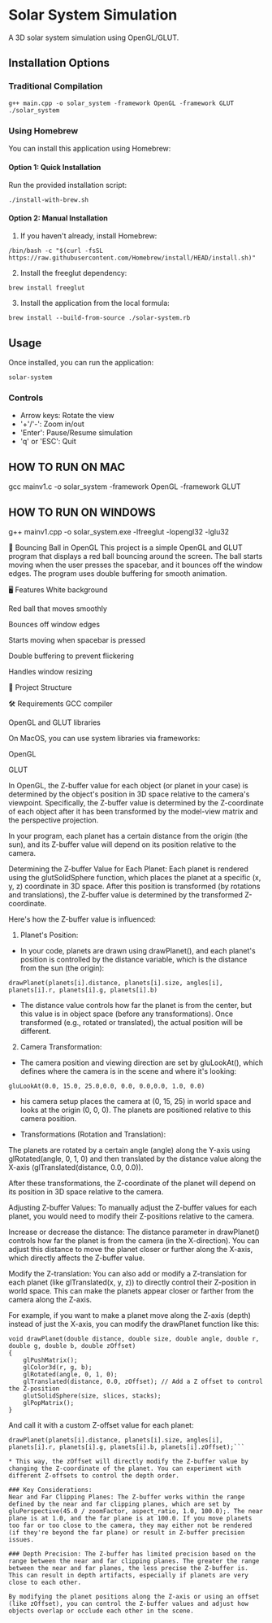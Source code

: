 # Solar System Simulation

A 3D solar system simulation using OpenGL/GLUT.

## Installation Options

### Traditional Compilation
```
g++ main.cpp -o solar_system -framework OpenGL -framework GLUT
./solar_system
```

### Using Homebrew
You can install this application using Homebrew:

#### Option 1: Quick Installation
Run the provided installation script:
```
./install-with-brew.sh
```

#### Option 2: Manual Installation
1. If you haven't already, install Homebrew:
```
/bin/bash -c "$(curl -fsSL https://raw.githubusercontent.com/Homebrew/install/HEAD/install.sh)"
```

2. Install the freeglut dependency:
```
brew install freeglut
```

3. Install the application from the local formula:
```
brew install --build-from-source ./solar-system.rb
```

## Usage
Once installed, you can run the application:
```
solar-system
```

### Controls
- Arrow keys: Rotate the view
- '+'/'-': Zoom in/out
- 'Enter': Pause/Resume simulation
- 'q' or 'ESC': Quit

## HOW TO RUN ON MAC

gcc mainv1.c -o solar_system -framework OpenGL -framework GLUT

## HOW TO RUN ON WINDOWS

g++ mainv1.cpp -o solar_system.exe -lfreeglut -lopengl32 -lglu32





🎈 Bouncing Ball in OpenGL
This project is a simple OpenGL and GLUT program that displays a red ball bouncing around the screen.
The ball starts moving when the user presses the spacebar, and it bounces off the window edges.
The program uses double buffering for smooth animation.


🖥️ Features
White background

Red ball that moves smoothly

Bounces off window edges

Starts moving when spacebar is pressed

Double buffering to prevent flickering

Handles window resizing

📁 Project Structure


🛠️ Requirements
GCC compiler

OpenGL and GLUT libraries

On MacOS, you can use system libraries via frameworks:

OpenGL

GLUT

In OpenGL, the Z-buffer value for each object (or planet in your case) is determined by the object's position in 3D space relative to the camera's viewpoint. Specifically, the Z-buffer value is determined by the Z-coordinate of each object after it has been transformed by the model-view matrix and the perspective projection.

In your program, each planet has a certain distance from the origin (the sun), and its Z-buffer value will depend on its position relative to the camera.

Determining the Z-buffer Value for Each Planet:
Each planet is rendered using the glutSolidSphere function, which places the planet at a specific (x, y, z) coordinate in 3D space. After this position is transformed (by rotations and translations), the Z-buffer value is determined by the transformed Z-coordinate.

Here's how the Z-buffer value is influenced:

1. Planet's Position:

* In your code, planets are drawn using drawPlanet(), and each planet's position is controlled by the distance variable, which is the distance from the sun (the origin):

```drawPlanet(planets[i].distance, planets[i].size, angles[i], planets[i].r, planets[i].g, planets[i].b)```

* The distance value controls how far the planet is from the center, but this value is in object space (before any transformations). Once transformed (e.g., rotated or translated), the actual position will be different.

2. Camera Transformation:

* The camera position and viewing direction are set by gluLookAt(), which defines where the camera is in the scene and where it's looking:

```gluLookAt(0.0, 15.0, 25.0,0.0, 0.0, 0.0,0.0, 1.0, 0.0)```

* his camera setup places the camera at (0, 15, 25) in world space and looks at the origin (0, 0, 0). The planets are positioned relative to this camera position.

* Transformations (Rotation and Translation):

The planets are rotated by a certain angle (angle) along the Y-axis using glRotated(angle, 0, 1, 0) and then translated by the distance value along the X-axis (glTranslated(distance, 0.0, 0.0)).

After these transformations, the Z-coordinate of the planet will depend on its position in 3D space relative to the camera.

Adjusting Z-buffer Values:
To manually adjust the Z-buffer values for each planet, you would need to modify their Z-positions relative to the camera.

Increase or decrease the distance: The distance parameter in drawPlanet() controls how far the planet is from the camera (in the X-direction). You can adjust this distance to move the planet closer or further along the X-axis, which directly affects the Z-buffer value.

Modify the Z-translation: You can also add or modify a Z-translation for each planet (like glTranslated(x, y, z)) to directly control their Z-position in world space. This can make the planets appear closer or farther from the camera along the Z-axis.

For example, if you want to make a planet move along the Z-axis (depth) instead of just the X-axis, you can modify the drawPlanet function like this:

```
void drawPlanet(double distance, double size, double angle, double r, double g, double b, double zOffset)
{
    glPushMatrix();
    glColor3d(r, g, b);
    glRotated(angle, 0, 1, 0);
    glTranslated(distance, 0.0, zOffset); // Add a Z offset to control the Z-position
    glutSolidSphere(size, slices, stacks);
    glPopMatrix();
}
```

And call it with a custom Z-offset value for each planet:

```
drawPlanet(planets[i].distance, planets[i].size, angles[i], planets[i].r, planets[i].g, planets[i].b, planets[i].zOffset);```

* This way, the zOffset will directly modify the Z-buffer value by changing the Z-coordinate of the planet. You can experiment with different Z-offsets to control the depth order.

### Key Considerations:
Near and Far Clipping Planes: The Z-buffer works within the range defined by the near and far clipping planes, which are set by gluPerspective(45.0 / zoomFactor, aspect_ratio, 1.0, 100.0);. The near plane is at 1.0, and the far plane is at 100.0. If you move planets too far or too close to the camera, they may either not be rendered (if they're beyond the far plane) or result in Z-buffer precision issues.

### Depth Precision: The Z-buffer has limited precision based on the range between the near and far clipping planes. The greater the range between the near and far planes, the less precise the Z-buffer is. This can result in depth artifacts, especially if planets are very close to each other.

By modifying the planet positions along the Z-axis or using an offset (like zOffset), you can control the Z-buffer values and adjust how objects overlap or occlude each other in the scene.